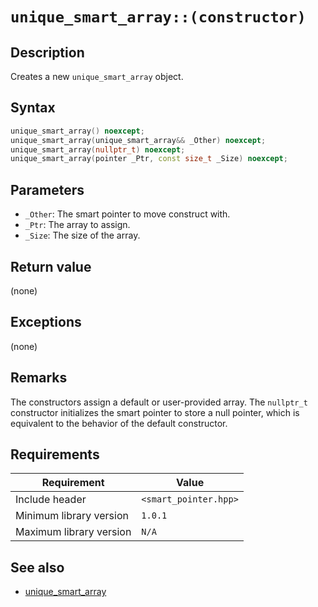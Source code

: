# `unique_smart_array::(constructor)`

## Description

Creates a new `unique_smart_array` object.

## Syntax

```cpp
unique_smart_array() noexcept;
unique_smart_array(unique_smart_array&& _Other) noexcept;
unique_smart_array(nullptr_t) noexcept;
unique_smart_array(pointer _Ptr, const size_t _Size) noexcept;
```

## Parameters

- `_Other`: The smart pointer to move construct with.
- `_Ptr`: The array to assign.
- `_Size`: The size of the array.

## Return value

(none)

## Exceptions

(none)

## Remarks

The constructors assign a default or user-provided array. The `nullptr_t` constructor initializes the smart pointer to store a null pointer, 
which is equivalent to the behavior of the default constructor.

## Requirements

| Requirement             | Value                 |
|-------------------------|-----------------------|
| Include header          | `<smart_pointer.hpp>` |
| Minimum library version | `1.0.1`               |
| Maximum library version | `N/A`                 |

## See also

- [unique_smart_array](unique_smart_array.md)